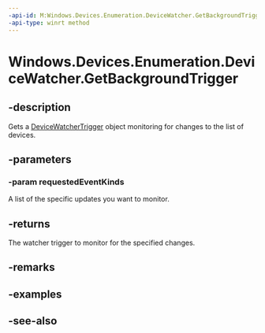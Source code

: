 ```yaml
---
-api-id: M:Windows.Devices.Enumeration.DeviceWatcher.GetBackgroundTrigger(Windows.Foundation.Collections.IIterable{Windows.Devices.Enumeration.DeviceWatcherEventKind})
-api-type: winrt method
---
```


<!-- Method syntax
public Windows.ApplicationModel.Background.DeviceWatcherTrigger GetBackgroundTrigger(Windows.Foundation.Collections.IIterable<Windows.Devices.Enumeration.DeviceWatcherEventKind> requestedEventKinds)
-->

# Windows.Devices.Enumeration.DeviceWatcher.GetBackgroundTrigger

## -description
Gets a [DeviceWatcherTrigger](../windows.applicationmodel.background/devicewatchertrigger.md) object monitoring for changes to the list of devices.

## -parameters
### -param requestedEventKinds
A list of the specific updates you want to monitor.

## -returns
The watcher trigger to monitor for the specified changes.

## -remarks

## -examples

## -see-also
